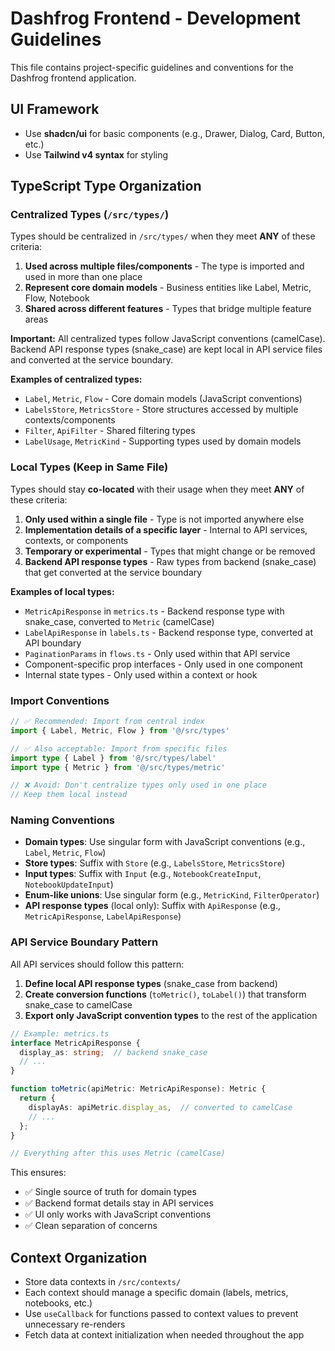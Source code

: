 # Dashfrog Frontend - Development Guidelines

This file contains project-specific guidelines and conventions for the Dashfrog frontend application.

## UI Framework

- Use **shadcn/ui** for basic components (e.g., Drawer, Dialog, Card, Button, etc.)
- Use **Tailwind v4 syntax** for styling

## TypeScript Type Organization

### Centralized Types (`/src/types/`)

Types should be centralized in `/src/types/` when they meet **ANY** of these criteria:

1. **Used across multiple files/components** - The type is imported and used in more than one place
2. **Represent core domain models** - Business entities like Label, Metric, Flow, Notebook
3. **Shared across different features** - Types that bridge multiple feature areas

**Important:** All centralized types follow JavaScript conventions (camelCase). Backend API response types (snake_case) are kept local in API service files and converted at the service boundary.

**Examples of centralized types:**
- `Label`, `Metric`, `Flow` - Core domain models (JavaScript conventions)
- `LabelsStore`, `MetricsStore` - Store structures accessed by multiple contexts/components
- `Filter`, `ApiFilter` - Shared filtering types
- `LabelUsage`, `MetricKind` - Supporting types used by domain models

### Local Types (Keep in Same File)

Types should stay **co-located** with their usage when they meet **ANY** of these criteria:

1. **Only used within a single file** - Type is not imported anywhere else
2. **Implementation details of a specific layer** - Internal to API services, contexts, or components
3. **Temporary or experimental** - Types that might change or be removed
4. **Backend API response types** - Raw types from backend (snake_case) that get converted at the service boundary

**Examples of local types:**
- `MetricApiResponse` in `metrics.ts` - Backend response type with snake_case, converted to `Metric` (camelCase)
- `LabelApiResponse` in `labels.ts` - Backend response type, converted at API boundary
- `PaginationParams` in `flows.ts` - Only used within that API service
- Component-specific prop interfaces - Only used in one component
- Internal state types - Only used within a context or hook

### Import Conventions

```typescript
// ✅ Recommended: Import from central index
import { Label, Metric, Flow } from '@/src/types'

// ✅ Also acceptable: Import from specific files
import type { Label } from '@/src/types/label'
import type { Metric } from '@/src/types/metric'

// ❌ Avoid: Don't centralize types only used in one place
// Keep them local instead
```

### Naming Conventions

- **Domain types**: Use singular form with JavaScript conventions (e.g., `Label`, `Metric`, `Flow`)
- **Store types**: Suffix with `Store` (e.g., `LabelsStore`, `MetricsStore`)
- **Input types**: Suffix with `Input` (e.g., `NotebookCreateInput`, `NotebookUpdateInput`)
- **Enum-like unions**: Use singular form (e.g., `MetricKind`, `FilterOperator`)
- **API response types** (local only): Suffix with `ApiResponse` (e.g., `MetricApiResponse`, `LabelApiResponse`)

### API Service Boundary Pattern

All API services should follow this pattern:

1. **Define local API response types** (snake_case from backend)
2. **Create conversion functions** (`toMetric()`, `toLabel()`) that transform snake_case to camelCase
3. **Export only JavaScript convention types** to the rest of the application

```typescript
// Example: metrics.ts
interface MetricApiResponse {
  display_as: string;  // backend snake_case
  // ...
}

function toMetric(apiMetric: MetricApiResponse): Metric {
  return {
    displayAs: apiMetric.display_as,  // converted to camelCase
    // ...
  };
}

// Everything after this uses Metric (camelCase)
```

This ensures:
- ✅ Single source of truth for domain types
- ✅ Backend format details stay in API services
- ✅ UI only works with JavaScript conventions
- ✅ Clean separation of concerns

## Context Organization

- Store data contexts in `/src/contexts/`
- Each context should manage a specific domain (labels, metrics, notebooks, etc.)
- Use `useCallback` for functions passed to context values to prevent unnecessary re-renders
- Fetch data at context initialization when needed throughout the app
